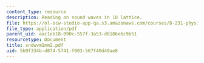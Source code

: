 ```yaml
---
content_type: resource
description: Reading on sound waves in 1D lattice.
file: https://ol-ocw-studio-app-qa.s3.amazonaws.com/courses/8-231-physics-of-solids-i-fall-2006/5b9f334bd8745741f003567f40d49ae8_sndwvm1mm2.pdf
file_type: application/pdf
parent_uid: aac1eb18-090c-557f-3a53-d6186e6c9b51
resourcetype: Document
title: sndwvm1mm2.pdf
uid: 5b9f334b-d874-5741-f003-567f40d49ae8
---
```

